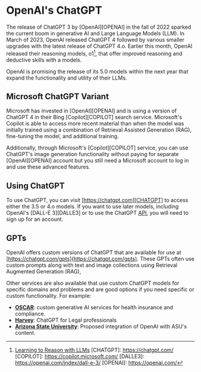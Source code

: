 # OpenAI's ChatGPT
The release of ChatGPT 3 by [OpenAI][OPENAI] in the fall of 2022 sparked 
the current boom in generative AI and Large Language Models (LLM). In March of 2023, 
OpenAI released ChatGPT 4 followed by various smaller upgrades with the latest release of ChatGPT 4.o.
Earlier this month, OpenAI released their reasoning models, o1[^O1], that offer 
improved reasoning and deductive skills with a models.

OpenAI is promising the release of its 5.0 models within the next year that expand
the functionality and utility of their LLMs.

## Microsoft ChatGPT Variant 
Microsoft has invested in [OpenAI][OPENAI] and is using a version of ChatGPT 4 in their Bing
[Copilot][COPILOT] search service. Microsoft's Copilot is 
able to access more recent material than when the model was initially trained using a
combination of Retrieval Assisted Generation (RAG), fine-tuning the model, and additional
training. 

Additionally, through Microsoft's [Copilot][COPILOT] service, you can use ChatGPT's image 
generation functionality without paying for separate [OpenAI][OPENAI] account but you
still need a Microsoft account to log in and use these advanced features. 

## Using ChatGPT
To use ChatGPT, you can visit [https://chatgpt.com][CHATGPT] to access either the 
3.5 or 4.o models. If you want to use later models, including OpenAI's [DALL-E 3][DALLE3]
 or to use the ChatGPT 
[API](https://platform.openai.com/docs/api-reference), you will need to 
sign up for an account. 

## GPTs
OpenAI offers custom versions of ChatGPT that are available for use at [https://chatgpt.com/gpts](https://chatgpt.com/gpts).
These GPTs often use custom prompts along with text and image collections using 
Retrieval Augmented Generation (RAG), 

Other services are also available that use custom ChatGPT models for specific domains and 
problems and are good options if you need specific or custom functionality. For example:

- **[OSCAR](https://openai.com/index/oscar/)**: custom generative AI services for health insurance
  and compliance. 
- **[Harvey](https://openai.com/index/harvey/)**: ChatGPT for Legal professionals
- **[Arizona State University](https://news.asu.edu/20240118-university-news-new-collaboration-openai-charts-future-ai-higher-education)**:
  Proposed integration of OpenAI with ASU's content.

[^O1]: [Learning to Reason with LLMs](https://openai.com/index/learning-to-reason-with-llms/)
[CHATGPT]: https://chatgpt.com/
[COPILOT]: https://copilot.microsoft.com/
[DALLE3]: https://openai.com/index/dall-e-3/
[OPENAI]: https://openai.com/

